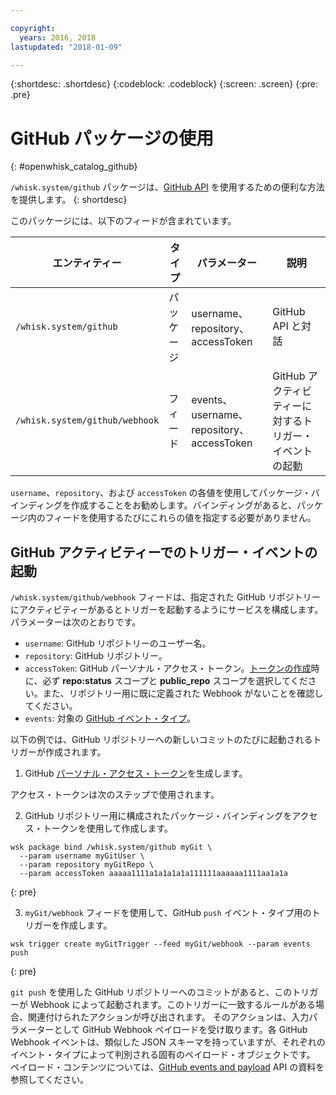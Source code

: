 ```yaml
---

copyright:
  years: 2016, 2018
lastupdated: "2018-01-09"

---
```


{:shortdesc: .shortdesc}
{:codeblock: .codeblock}
{:screen: .screen}
{:pre: .pre}

# GitHub パッケージの使用
{: #openwhisk_catalog_github}

`/whisk.system/github` パッケージは、[GitHub API](https://developer.github.com/) を使用するための便利な方法を提供します。
{: shortdesc}

このパッケージには、以下のフィードが含まれています。

| エンティティー | タイプ | パラメーター | 説明 |
| --- | --- | --- | --- |
| `/whisk.system/github` | パッケージ | username、repository、accessToken| GitHub API と対話|
| `/whisk.system/github/webhook` | フィード | events、username、repository、accessToken| GitHub アクティビティーに対するトリガー・イベントの起動 |

`username`、`repository`、および `accessToken` の各値を使用してパッケージ・バインディングを作成することをお勧めします。バインディングがあると、パッケージ内のフィードを使用するたびにこれらの値を指定する必要がありません。

## GitHub アクティビティーでのトリガー・イベントの起動 

`/whisk.system/github/webhook` フィードは、指定された GitHub リポジトリーにアクティビティーがあるとトリガーを起動するようにサービスを構成します。パラメーターは次のとおりです。

- `username`: GitHub リポジトリーのユーザー名。
- `repository`: GitHub リポジトリー。
- `accessToken`: GitHub パーソナル・アクセス・トークン。[トークンの作成](https://github.com/settings/tokens)時に、必ず **repo:status** スコープと **public_repo** スコープを選択してください。また、リポジトリー用に既に定義された Webhook がないことを確認してください。
- `events`: 対象の [GitHub イベント・タイプ](https://developer.github.com/v3/activity/events/types/)。

以下の例では、GitHub リポジトリーへの新しいコミットのたびに起動されるトリガーが作成されます。

1. GitHub [パーソナル・アクセス・トークン](https://github.com/settings/tokens)を生成します。
  
  アクセス・トークンは次のステップで使用されます。
  
2. GitHub リポジトリー用に構成されたパッケージ・バインディングをアクセス・トークンを使用して作成します。
  
  ```
  wsk package bind /whisk.system/github myGit \
    --param username myGitUser \
    --param repository myGitRepo \
    --param accessToken aaaaa1111a1a1a1a1a111111aaaaaa1111aa1a1a
  ```
  {: pre}
  
3. `myGit/webhook` フィードを使用して、GitHub `push` イベント・タイプ用のトリガーを作成します。
  
  ```
  wsk trigger create myGitTrigger --feed myGit/webhook --param events push
  ```
  {: pre}
  
  `git push` を使用した GitHub リポジトリーへのコミットがあると、このトリガーが Webhook によって起動されます。このトリガーに一致するルールがある場合、関連付けられたアクションが呼び出されます。
  そのアクションは、入力パラメーターとして GitHub Webhook ペイロードを受け取ります。各 GitHub Webhook イベントは、類似した JSON スキーマを持っていますが、それぞれのイベント・タイプによって判別される固有のペイロード・オブジェクトです。
ペイロード・コンテンツについては、[GitHub events and payload](https://developer.github.com/v3/activity/events/types/) API の資料を参照してください。
  
